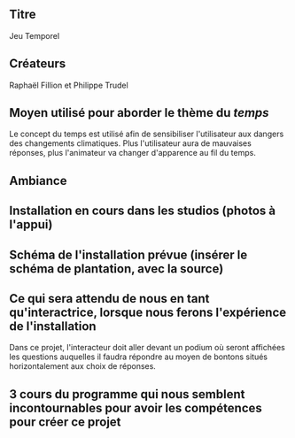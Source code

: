 ## Titre 

Jeu Temporel

## Créateurs

Raphaël Fillion et Philippe Trudel

## Moyen utilisé pour aborder le thème du *temps* 

Le concept du temps est utilisé afin de sensibiliser l'utilisateur aux dangers des changements climatiques. Plus l'utilisateur aura de mauvaises réponses, plus l'animateur va changer d'apparence au fil du temps. 

## Ambiance

## Installation en cours dans les studios (photos à l'appui)

## Schéma de l'installation prévue (insérer le schéma de plantation, avec la source)

## Ce qui sera attendu de nous en tant qu'interactrice, lorsque nous ferons l'expérience de l'installation
Dans ce projet, l'interacteur doit aller devant un podium où seront affichées les questions auquelles il faudra répondre au moyen de bontons situés horizontalement aux choix de réponses. 
## 3 cours du programme qui nous semblent incontournables pour avoir les compétences pour créer ce projet 
